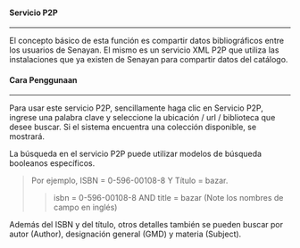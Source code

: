 #### Servicio P2P
<hr>
El concepto básico de esta función es compartir datos bibliográficos entre los usuarios de Senayan. El mismo es un servicio XML P2P que utiliza las instalaciones que ya existen de Senayan para compartir datos del catálogo.

#### Cara Penggunaan
<hr>
Para usar este servicio P2P, sencillamente haga clic en Servicio P2P, ingrese una palabra clave y seleccione la ubicación / url / biblioteca que desee buscar. Si el sistema encuentra una colección disponible, se mostrará.

La búsqueda en el servicio P2P puede utilizar modelos de búsqueda booleanos específicos.
> Por ejemplo, ISBN = 0-596-00108-8 Y Título = bazar.
>> isbn = 0-596-00108-8  AND title = bazar	(Note los nombres de campo en inglés)

Además del ISBN y del título, otros detalles también se pueden buscar por autor (Author), designación general (GMD) y materia (Subject).
